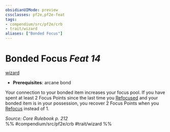```yaml
---
obsidianUIMode: preview
cssclasses: pf2e,pf2e-feat
tags:
- compendium/src/pf2e/crb
- trait/wizard
aliases: ["Bonded Focus"]
---
```

# Bonded Focus  *Feat 14*  
[wizard](rules/traits/wizard.md "Wizard Class Trait")  

- **Prerequisites**: arcane bond

Your connection to your bonded item increases your focus pool. If you have spent at least 2 Focus Points since the last time you [Refocused](rules/actions/refocus.md) and your bonded item is in your possession, you recover 2 Focus Points when you [Refocus](rules/actions/refocus.md) instead of 1.

*Source: Core Rulebook p. 212*  
%% #compendium/src/pf2e/crb #trait/wizard %%